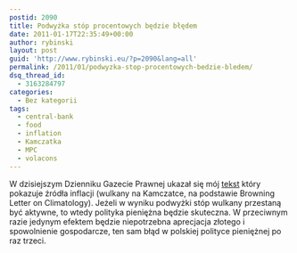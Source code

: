 ```yaml
---
postid: 2090
title: Podwyżka stóp procentowych będzie błędem
date: 2011-01-17T22:35:49+00:00
author: rybinski
layout: post
guid: 'http://www.rybinski.eu/?p=2090&lang=all'
permalink: /2011/01/podwyzka-stop-procentowych-bedzie-bledem/
dsq_thread_id:
  - 3163284797
categories:
  - Bez kategorii
tags:
  - central-bank
  - food
  - inflation
  - Kamczatka
  - MPC
  - volacons
---
```

W dzisiejszym Dzienniku Gazecie Prawnej ukazał się mój [tekst](http://biznes.gazetaprawna.pl/komentarze/478714,krzysztof_rybinski_kto_wywoluje_inflacje.html) który pokazuje źródła inflacji (wulkany na Kamczatce, na podstawie Browning Letter on Climatology). Jeżeli w wyniku podwyżki stóp wulkany przestaną być aktywne, to wtedy polityka pieniężna będzie skuteczna. W przeciwnym razie jedynym efektem będzie niepotrzebna aprecjacja złotego i spowolnienie gospodarcze, ten sam błąd w polskiej polityce pieniężnej po raz trzeci.
